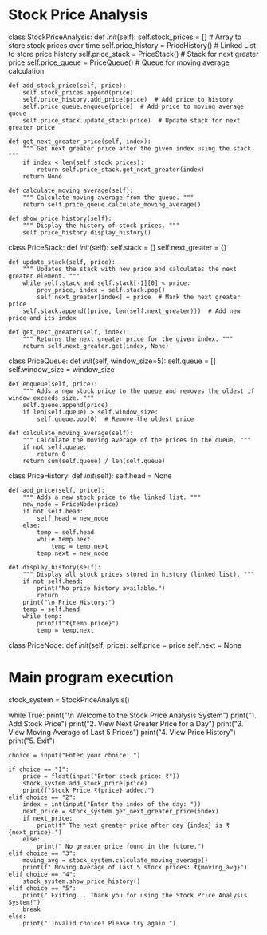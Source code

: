 # Stock Price Analysis
class StockPriceAnalysis:
    def _init_(self):
        self.stock_prices = []  # Array to store stock prices over time
        self.price_history = PriceHistory()  # Linked List to store price history
        self.price_stack = PriceStack()  # Stack for next greater price
        self.price_queue = PriceQueue()  # Queue for moving average calculation

    def add_stock_price(self, price):
        self.stock_prices.append(price)
        self.price_history.add_price(price)  # Add price to history
        self.price_queue.enqueue(price)  # Add price to moving average queue
        self.price_stack.update_stack(price)  # Update stack for next greater price

    def get_next_greater_price(self, index):
        """ Get next greater price after the given index using the stack. """
        if index < len(self.stock_prices):
            return self.price_stack.get_next_greater(index)
        return None

    def calculate_moving_average(self):
        """ Calculate moving average from the queue. """
        return self.price_queue.calculate_moving_average()

    def show_price_history(self):
        """ Display the history of stock prices. """
        self.price_history.display_history()


class PriceStack:
    def _init_(self):
        self.stack = []
        self.next_greater = {}

    def update_stack(self, price):
        """ Updates the stack with new price and calculates the next greater element. """
        while self.stack and self.stack[-1][0] < price:
            prev_price, index = self.stack.pop()
            self.next_greater[index] = price  # Mark the next greater price
        self.stack.append((price, len(self.next_greater)))  # Add new price and its index

    def get_next_greater(self, index):
        """ Returns the next greater price for the given index. """
        return self.next_greater.get(index, None)


class PriceQueue:
    def _init_(self, window_size=5):
        self.queue = []
        self.window_size = window_size

    def enqueue(self, price):
        """ Adds a new stock price to the queue and removes the oldest if window exceeds size. """
        self.queue.append(price)
        if len(self.queue) > self.window_size:
            self.queue.pop(0)  # Remove the oldest price

    def calculate_moving_average(self):
        """ Calculate the moving average of the prices in the queue. """
        if not self.queue:
            return 0
        return sum(self.queue) / len(self.queue)


class PriceHistory:
    def _init_(self):
        self.head = None

    def add_price(self, price):
        """ Adds a new stock price to the linked list. """
        new_node = PriceNode(price)
        if not self.head:
            self.head = new_node
        else:
            temp = self.head
            while temp.next:
                temp = temp.next
            temp.next = new_node

    def display_history(self):
        """ Display all stock prices stored in history (linked list). """
        if not self.head:
            print("No price history available.")
            return
        print("\n Price History:")
        temp = self.head
        while temp:
            print(f"₹{temp.price}")
            temp = temp.next


class PriceNode:
    def _init_(self, price):
        self.price = price
        self.next = None


# Main program execution
stock_system = StockPriceAnalysis()

while True:
    print("\n Welcome to the Stock Price Analysis System")
    print("1. Add Stock Price")
    print("2. View Next Greater Price for a Day")
    print("3. View Moving Average of Last 5 Prices")
    print("4. View Price History")
    print("5. Exit")

    choice = input("Enter your choice: ")

    if choice == "1":
        price = float(input("Enter stock price: ₹"))
        stock_system.add_stock_price(price)
        print(f"Stock Price ₹{price} added.")
    elif choice == "2":
        index = int(input("Enter the index of the day: "))
        next_price = stock_system.get_next_greater_price(index)
        if next_price:
            print(f" The next greater price after day {index} is ₹{next_price}.")
        else:
            print(" No greater price found in the future.")
    elif choice == "3":
        moving_avg = stock_system.calculate_moving_average()
        print(f" Moving Average of last 5 stock prices: ₹{moving_avg}")
    elif choice == "4":
        stock_system.show_price_history()
    elif choice == "5":
        print(" Exiting... Thank you for using the Stock Price Analysis System!")
        break
    else:
        print(" Invalid choice! Please try again.")
